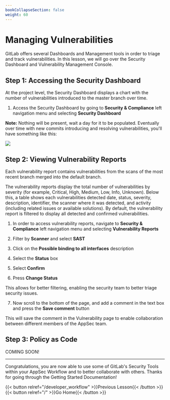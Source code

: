 ```yaml
---
bookCollapseSection: false
weight: 60
---
```


# Managing Vulnerabilities

GitLab offers several Dashboards and Management tools in order to triage
and track vulnerabilities. In this lesson, we will go over the Security
Dashboard and Vulnerability Management Console.

## Step 1: Accessing the Security Dashboard

At the project level, the Security Dashboard displays a chart with the number of vulnerabilities introduced to the master branch over time. 

1. Access the Security Dashboard by going to **Security & Compliance** left navigation menu and selecting **Security Dashboard**  

**Note:** Nothing will be present, wait a day for it to be populated. Eventually over time with new commits introducing and resolving
vulnerabilities, you'll have something like this:

![](security_dashboard.png)

## Step 2: Viewing Vulnerability Reports

Each vulnerability report contains vulnerabilities from the scans of the most recent branch merged into the default branch.

The vulnerability reports display the total number of vulnerabilities by severity (for example, Critical, High, Medium, Low, Info, Unknown). Below this, a table shows each vulnerabilities detected date, status, severity, description, identifier, the scanner where it was detected, and activity (including related issues or available solutions). By default, the vulnerability report is filtered to display all detected and confirmed vulnerabilities.

1. In order to access vulnerability reports, navigate to **Security & Compliance** left navigation menu and selecting **Vulnerability Reports** 

2. Filter by **Scanner** and select **SAST**

3. Click on the **Possible binding to all interfaces** description

4. Select the **Status** box

5. Select **Confirm**

6. Press **Change Status**

This allows for better filtering, enabling the security team to better triage security issues.

7. Now scroll to the bottom of the page, and add a comment in the text box and press the **Save comment** button

This will save the comment in the Vulnerability page to enable collaboration between different members of the AppSec team.

## Step 3: Policy as Code

COMING SOON!

---

Congratulations, you are now able to use some of GitLab's Security Tools within
your AppSec Workflow and to better collaborate with others. Thanks for going
through the Getting Started Documentation!

{{< button relref="/developer_workflow" >}}Previous Lesson{{< /button >}}
{{< button relref="/" >}}Go Home{{< /button >}}
